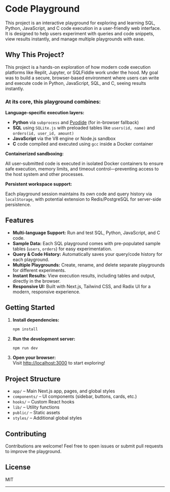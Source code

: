 # Code Playground

This project is an interactive playground for exploring and learning SQL, Python, JavaScript, and C code execution in a user-friendly web interface. It is designed to help users experiment with queries and code snippets, view results instantly, and manage multiple playgrounds with ease.

## Why This Project?

This project is a hands-on exploration of how modern code execution platforms like Replit, Jupyter, or SQLFiddle work under the hood. My goal was to build a secure, browser-based environment where users can write and execute code in Python, JavaScript, SQL, and C, seeing results instantly.

### At its core, this playground combines:

**Language-specific execution layers:**

- **Python** via `subprocess` and [Pyodide](https://pyodide.org/) (for in-browser fallback)
- **SQL** using `SQLite.js` with preloaded tables like `users(id, name)` and `orders(id, user_id, amount)`
- **JavaScript** via the V8 engine or Node.js sandbox
- **C** code compiled and executed using `gcc` inside a Docker container

**Containerized sandboxing:**

All user-submitted code is executed in isolated Docker containers to ensure safe execution, memory limits, and timeout control—preventing access to the host system and other processes.

**Persistent workspace support:**

Each playground session maintains its own code and query history via `localStorage`, with potential extension to Redis/PostgreSQL for server-side persistence.

## Features

- **Multi-language Support:** Run and test SQL, Python, JavaScript, and C code.
- **Sample Data:** Each SQL playground comes with pre-populated sample tables (`users`, `orders`) for easy experimentation.
- **Query & Code History:** Automatically saves your query/code history for each playground.
- **Multiple Playgrounds:** Create, rename, and delete separate playgrounds for different experiments.
- **Instant Results:** View execution results, including tables and output, directly in the browser.
- **Responsive UI:** Built with Next.js, Tailwind CSS, and Radix UI for a modern, responsive experience.

## Getting Started

1. **Install dependencies:**
   ```sh
   npm install
   ```
2. **Run the development server:**
   ```sh
   npm run dev
   ```
3. **Open your browser:**  
   Visit [http://localhost:3000](http://localhost:3000) to start exploring!

## Project Structure

- `app/` – Main Next.js app, pages, and global styles
- `components/` – UI components (sidebar, buttons, cards, etc.)
- `hooks/` – Custom React hooks
- `lib/` – Utility functions
- `public/` – Static assets
- `styles/` – Additional global styles

## Contributing

Contributions are welcome! Feel free to open issues or submit pull requests to improve the playground.

## License

MIT

---
